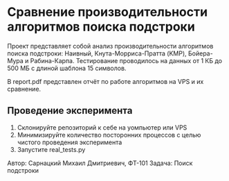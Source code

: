# Сравнение производительности алгоритмов поиска подстроки

Проект представляет собой анализ производительности алгоритмов поиска подстроки: Наивный, Кнута-Морриса-Пратта (KMP), Бойера-Мура и Рабина-Карпа. Тестирование проводилось на данных от 1 КБ до 500 МБ с длиной шаблона 15 символов.

В report.pdf представлен отчёт по работе алгоритмов на VPS и их сравнение.

## Проведение эксперимента
1. Склонируйте репозиторий к себе на уомпьютер или VPS
2. Минимизируйте количество посторонних процессов с целью чистого проведения эксперимента
3. Запустите real_tests.py

Автор: Сарнацкий Михаил Дмитриевич, ФТ-101
Задача: Поиск подстроки
